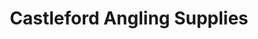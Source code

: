 ---
title: "Castleford Angling Supplies"
url: /castleford/castleford-angling-supplies/
shop: Angeln
---
